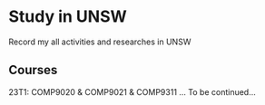 # Study in UNSW
Record my all activities and researches in UNSW
## Courses
23T1: COMP9020 & COMP9021 & COMP9311
...
To be continued...
